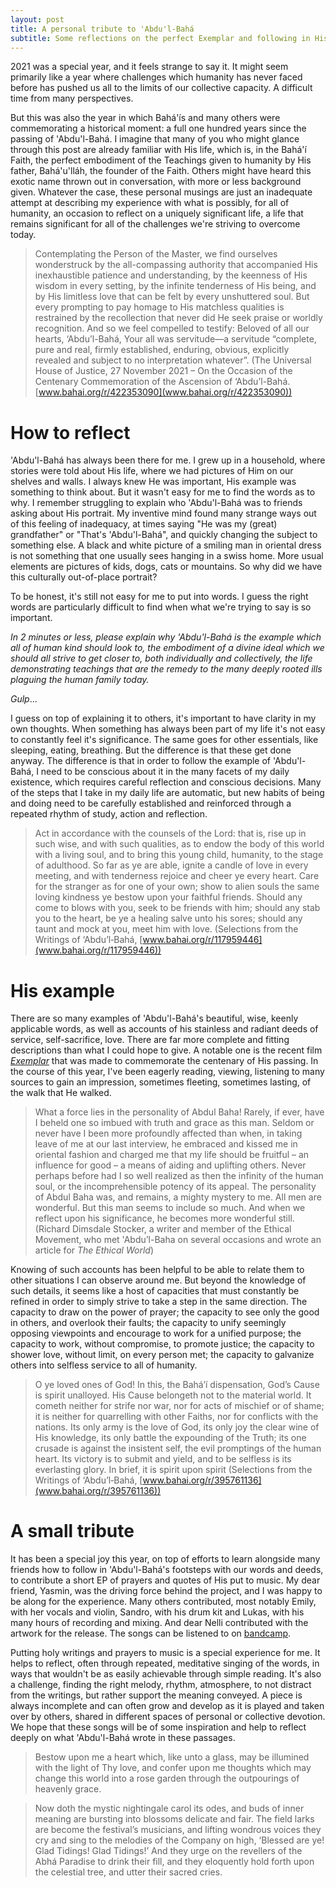 ```yaml
---
layout: post
title: A personal tribute to 'Abdu'l-Bahá
subtitle: Some reflections on the perfect Exemplar and following in His footsteps
---
```


2021 was a special year, and it feels strange to say it. It might seem primarily like a year where challenges which humanity has never faced before has pushed us all to the limits of our collective capacity. A difficult time from many perspectives.

But this was also the year in which Bahá'ís and many others were commemorating a historical moment: a full one hundred years since the passing of 'Abdu'l-Bahá. I imagine that many of you who might glance through this post are already familiar with His life, which is, in the Bahá'í Faith, the perfect embodiment of the Teachings given to humanity by His father, Bahá'u'lláh, the founder of the Faith. Others might have heard this exotic name thrown out in conversation, with more or less background given. Whatever the case, these personal musings are just an inadequate attempt at describing my experience with what is possibly, for all of humanity, an occasion to reflect on a uniquely significant life, a life that remains significant for all of the challenges we're striving to overcome today.

> Contemplating the Person of the Master, we find ourselves wonderstruck by the all-compassing authority that accompanied His inexhaustible patience and understanding, by the keenness of His wisdom in every setting, by the infinite tenderness of His being, and by His limitless love that can be felt by every unshuttered soul. But every prompting to pay homage to His matchless qualities is restrained by the recollection that never did He seek praise or worldly recognition. And so we feel compelled to testify: Beloved of all our hearts, ‘Abdu’l-Bahá, Your all was servitude—a servitude “complete, pure and real, firmly established, enduring, obvious, explicitly revealed and subject to no interpretation whatever”.
(The Universal House of Justice, 27 November 2021 – On the Occasion of the Centenary Commemoration of the Ascension of ‘Abdu’l-Bahá. [www.bahai.org/r/422353090](www.bahai.org/r/422353090))



# How to reflect

'Abdu'l-Bahá has always been there for me. I grew up in a household, where stories were told about His life, where we had pictures of Him on our shelves and walls. I always knew He was important, His example was something to think about. But it wasn't easy for me to find the words as to why. I remember struggling to explain who 'Abdu'l-Bahá was to friends asking about His portrait. My inventive mind found many strange ways out of this feeling of inadequacy, at times saying "He was my (great) grandfather" or "That's 'Abdu'l-Bahá", and quickly changing the subject to something else. A black and white picture of a smiling man in oriental dress is not something that one usually sees hanging in a swiss home. More usual elements are pictures of kids, dogs, cats or mountains. So why did we have this culturally out-of-place portrait?

To be honest, it's still not easy for me to put into words. I guess the right words are particularly difficult to find when what we're trying to say is so important.

_In 2 minutes or less, please explain why 'Abdu'l-Bahá is the example which all of human kind should look to, the embodiment of a divine ideal which we should all strive to get closer to, both individually and collectively, the life demonstrating teachings that are the remedy to the many deeply rooted ills plaguing the human family today._

_*Gulp*_...

I guess on top of explaining it to others, it's important to have clarity in my own thoughts. When something has always been part of my life it's not easy to constantly feel it's significance. The same goes for other essentials, like sleeping, eating, breathing. But the difference is that these get done anyway. The difference is that in order to follow the example of 'Abdu'l-Bahá, I need to be conscious about it in the many facets of my daily existence, which requires careful reflection and conscious decisions. Many of the steps that I take in my daily life are automatic, but new habits of being and doing need to be carefully established and reinforced through a repeated rhythm of study, action and reflection.

> Act in accordance with the counsels of the Lord: that is, rise up in such wise, and with such qualities, as to endow the body of this world with a living soul, and to bring this young child, humanity, to the stage of adulthood. So far as ye are able, ignite a candle of love in every meeting, and with tenderness rejoice and cheer ye every heart. Care for the stranger as for one of your own; show to alien souls the same loving kindness ye bestow upon your faithful friends. Should any come to blows with you, seek to be friends with him; should any stab you to the heart, be ye a healing salve unto his sores; should any taunt and mock at you, meet him with love.
(Selections from the Writings of ‘Abdu’l‑Bahá, [www.bahai.org/r/117959446](www.bahai.org/r/117959446))

# His example

There are so many examples of 'Abdu'l-Bahá's beautiful, wise, keenly applicable words, as well as accounts of his stainless and radiant deeds of service, self-sacrifice, love. There are far more complete and fitting descriptions than what I could hope to give. A notable one is the recent film [_Exemplar_](https://www.youtube.com/watch?v=pXc0cOhrcW4) that was made to commemorate the centenary of His passing. In the course of this year, I've been eagerly reading, viewing, listening to many sources to gain an impression, sometimes fleeting, sometimes lasting, of the walk that He walked.

> What a force lies in the personality of Abdul Baha! Rarely, if ever, have I beheld one so imbued with truth and grace as this man. Seldom or never have I been more profoundly affected than when, in taking leave of me at our last interview, he embraced and kissed me in oriental fashion and charged me that my life should be fruitful – an influence for good – a means of aiding and uplifting others. Never perhaps before had I so well realized as then the infinity of the human soul, or the incomprehensible potency of its appeal. The personality of Abdul Baha was, and remains, a mighty mystery to me. All men are wonderful. But this man seems to include so much. And when we reflect upon his significance, he becomes more wonderful still. (Richard Dimsdale Stocker, a writer and member of the Ethical Movement, who met 'Abdu’l-Baha on several occasions and wrote an article for _The Ethical World_)

Knowing of such accounts has been helpful to be able to relate them to other situations I can observe around me. But beyond the knowledge of such details, it seems like a host of capacities that must constantly be refined in order to simply strive to take a step in the same direction. The capacity to draw on the power of prayer; the capacity to see only the good in others, and overlook their faults; the capacity to unify seemingly opposing viewpoints and encourage to work for a unified purpose; the capacity to work, without compromise, to promote justice; the capacity to shower love, without limit, on every person met; the capacity to galvanize others into selfless service to all of humanity.

> O ye loved ones of God! In this, the Bahá’í dispensation, God’s Cause is spirit unalloyed. His Cause belongeth not to the material world. It cometh neither for strife nor war, nor for acts of mischief or of shame; it is neither for quarrelling with other Faiths, nor for conflicts with the nations. Its only army is the love of God, its only joy the clear wine of His knowledge, its only battle the expounding of the Truth; its one crusade is against the insistent self, the evil promptings of the human heart. Its victory is to submit and yield, and to be selfless is its everlasting glory. In brief, it is spirit upon spirit
(Selections from the Writings of ‘Abdu’l‑Bahá, [www.bahai.org/r/395761136](www.bahai.org/r/395761136))

# A small tribute

It has been a special joy this year, on top of efforts to learn alongside many friends how to follow in 'Abdu'l-Bahá's footsteps with our words and deeds, to contribute a short EP of prayers and quotes of His put to music. My dear friend, Yasmin, was the driving force behind the project, and I was happy to be along for the experience. Many others contributed, most notably Emily, with her vocals and violin, Sandro, with his drum kit and Lukas, with his many hours of recording and mixing. And dear Nelli contributed with the artwork for the release. The songs can be listened to on [bandcamp](https://yasmindoust.bandcamp.com/).

Putting holy writings and prayers to music is a special experience for me. It helps to reflect, often through repeated, meditative singing of the words, in ways that wouldn't be as easily achievable through simple reading. It's also a challenge, finding the right melody, rhythm, atmosphere, to not distract from the writings, but rather support the meaning conveyed. A piece is always incomplete and can often grow and develop as it is played and taken over by others, shared in different spaces of personal or collective devotion. We hope that these songs will be of some inspiration and help to reflect deeply on what 'Abdu'l-Bahá wrote in these passages.

> Bestow upon me a heart which, like unto a glass, may be illumined with the light of Thy love, and confer upon me thoughts which may change this world into a rose garden through the outpourings of heavenly grace.

> Now doth the mystic nightingale carol its odes, and buds of inner meaning are bursting into blossoms delicate and fair. The field larks are become the festival’s musicians, and lifting wondrous voices they cry and sing to the melodies of the Company on high, ‘Blessed are ye! Glad Tidings! Glad Tidings!’ And they urge on the revellers of the Abhá Paradise to drink their fill, and they eloquently hold forth upon the celestial tree, and utter their sacred cries.
